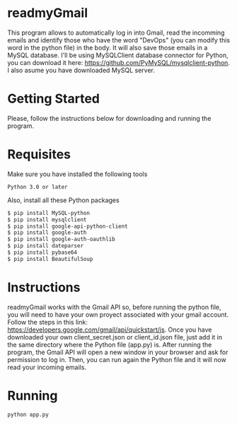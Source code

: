 # readmyGmail
This program allows to automatically log in into Gmail, read the incomming emails and identify those who have the word "DevOps" (you can modify this word in the python file) in the body. It will also save those emails in a MySQL database. I'll be using MySQLClient database connector for Python, you can download it here: https://github.com/PyMySQL/mysqlclient-python. I also asume you have downloaded MySQL server.

# Getting Started
Please, follow the instructions below for downloading and running the program.

# Requisites
Make sure you have installed the following tools
```
Python 3.0 or later
```
Also, install all these Python packages
```bash
$ pip install MySQL-python
$ pip install mysqlclient
$ pip install google-api-python-client
$ pip install google-auth
$ pip install google-auth-oauthlib
$ pip install dateparser
$ pip install pybase64
$ pip install BeautifulSoup

```
# Instructions
readmyGmail works with the Gmail API so, before running the python file, you will need to have your own proyect associated with your gmail account. Follow the steps in this link: https://developers.google.com/gmail/api/quickstart/js. Once you have downloaded your own client_secret.json or client_id.json file, just add it in the same directory where the Python file (app.py) is. After running the program, the Gmail API will open a new window in your browser and ask for permission to log in. Then, you can run again the Python file and it will now read your incoming emails.

# Running
```
python app.py
```
